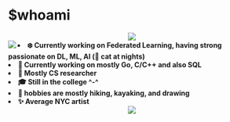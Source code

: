 # $whoami
<div align="center">
<img src="https://imgur.com/sEMwGRF.jpg">
</div>


<div align="center">
<img src="https://miro.medium.com/v2/resize:fit:180/1*-ylC6OEKY-zwzfalf8FjLA.png" align="left">
</div>


<!--
<div align="center">
<img src="https://i.imgur.com/rofqgpv.png" align="left">
</div>
-->

  
<li>
<b>❄️ Currently working on Federated Learning, having strong passionate on DL, ML, AI (🐾 cat at nights) </b>
</li>
<li>
<b>🌱 Currently working on mostly Go, C/C++ and also SQL </b> 
</li>
<li>
<b>🌟 Mostly CS researcher </b> 
</li>
<li>
<b> 🎓 Still in the college ^-^ </b>
</li>
<li>
<b>🧁 hobbies are mostly hiking, kayaking, and drawing </b>
</li>
<li>
<b>✨ Average NYC artist </b>
</li>



<div align="center">
<img src = "https://i.imgur.com/5NescPq.png">
  </div>
